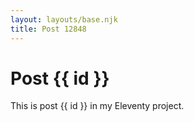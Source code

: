 ```yaml
---
layout: layouts/base.njk
title: Post 12848
---
```


# Post {{ id }}

This is post {{ id }} in my Eleventy project.
